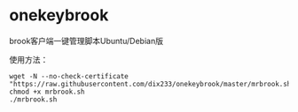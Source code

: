# onekeybrook
    
brook客户端一键管理脚本Ubuntu/Debian版

使用方法：

    wget -N --no-check-certificate "https://raw.githubusercontent.com/dix233/onekeybrook/master/mrbrook.sh"
    chmod +x mrbrook.sh
    ./mrbrook.sh
